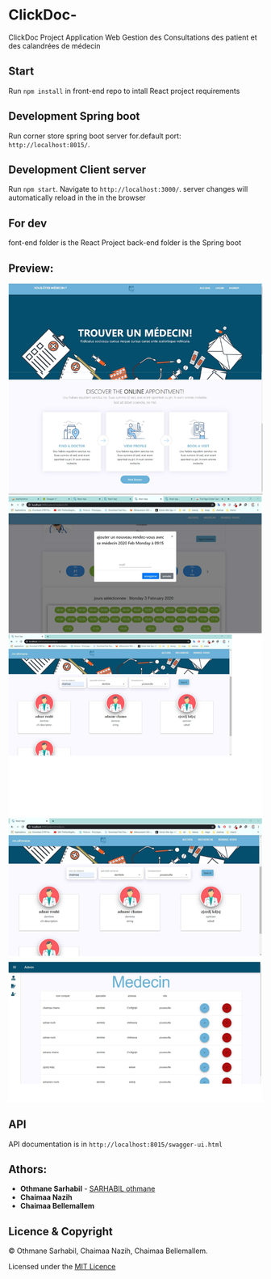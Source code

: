 # ClickDoc-
ClickDoc Project Application Web Gestion des Consultations des patient et des calandrées de médecin

## Start

Run `npm install` in front-end repo to intall React project requirements

## Development Spring boot

Run corner store spring boot server for.default port: `http://localhost:8015/`.

## Development Client server

Run `npm start`. Navigate to `http://localhost:3000/`. server changes will automatically reload in the in the browser

## For dev

font-end folder is the React Project
back-end folder is the Spring boot 

## Preview:


![preview](https://github.com/SARHABILothmane/ClickDoc-/blob/master/preview.png)
![preview](https://github.com/SARHABILothmane/ClickDoc-/blob/master/preview1.png)
![preview](https://github.com/SARHABILothmane/ClickDoc-/blob/master/preview2.png)
![preview](https://github.com/SARHABILothmane/ClickDoc-/blob/master/preview3.png)
![preview](https://github.com/SARHABILothmane/ClickDoc-/blob/master/preview4.png)
## API

API documentation is in `http://localhost:8015/swagger-ui.html`

## Athors: 
* **Othmane Sarhabil**  - [SARHABIL othmane](https://github.com/SARHABILothmane)
* **Chaimaa  Nazih** 
* **Chaimaa  Bellemallem**


## Licence & Copyright
© Othmane Sarhabil, Chaimaa  Nazih, Chaimaa  Bellemallem.

Licensed under the [MIT Licence](LICENSE)

